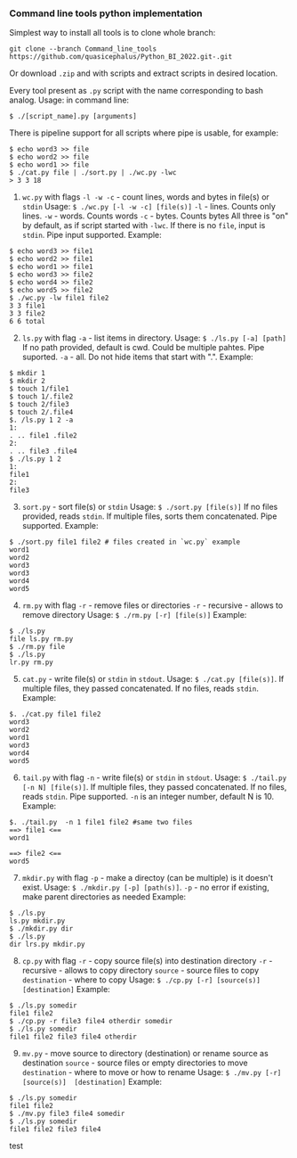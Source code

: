 ### Command line tools python implementation
Simplest way to install all tools is to clone whole branch:
```
git clone --branch Command_line_tools https://github.com/quasicephalus/Python_BI_2022.git-.git
```
Or download `.zip` and with scripts and extract scripts in desired location.

Every tool present as `.py` script with the name corresponding to bash analog.
Usage: in command line:
```
$ ./[script_name].py [arguments]
```
There is pipeline support for all scripts where pipe is usable, for example:
```
$ echo word3 >> file
$ echo word2 >> file
$ echo word1 >> file
$ ./cat.py file | ./sort.py | ./wc.py -lwc
> 3 3 18
```
1. `wc.py` with flags `-l -w -c` - count lines, words and bytes in file(s) or `stdin`
Usage: `$ ./wc.py [-l -w -c] [file(s)]`
`-l` - lines. Counts only lines.
`-w` - words. Counts words
`-c` - bytes. Counts bytes
All three is "on" by default, as if script started with `-lwc`.
If there is no `file`, input is `stdin`. Pipe input supported.
Example:
```
$ echo word3 >> file1
$ echo word2 >> file1
$ echo word1 >> file1
$ echo word3 >> file2
$ echo word4 >> file2
$ echo word5 >> file2
$ ./wc.py -lw file1 file2
3 3 file1
3 3 file2
6 6 total
```
2. `ls.py` with flag `-a` - list items in directory.
Usage: `$ ./ls.py [-a] [path]`
If no path provided, default is cwd. Could be multiple pahtes. Pipe suported. 
`-a` - all. Do not hide items that start with ".".
Example:
```
$ mkdir 1
$ mkdir 2
$ touch 1/file1
$ touch 1/.file2
$ touch 2/file3
$ touch 2/.file4
$. /ls.py 1 2 -a
1: 
. .. file1 .file2
2:
. .. file3 .file4
$ ./ls.py 1 2 
1:
file1
2:
file3
```
3. `sort.py` - sort file(s) or `stdin`
Usage:  `$ ./sort.py [file(s)]`
If no files provided, reads `stdin`. If multiple files, sorts them concatenated. Pipe supported.
Example:
```
$ ./sort.py file1 file2 # files created in `wc.py` example
word1
word2
word3
word3
word4
word5
```
4. `rm.py` with flag `-r` - remove files or directories
`-r` - recursive - allows to remove directory
Usage: `$ ./rm.py [-r] [file(s)]`
Example:
```
$ ./ls.py
file ls.py rm.py
$ ./rm.py file
$ ./ls.py
lr.py rm.py
```
5. `cat.py` - write file(s) or `stdin` in `stdout`.
Usage: `$ ./cat.py [file(s)]`. If multiple files, they passed concatenated. If no files, reads `stdin`.
Example: 
```
$. ./cat.py file1 file2
word3
word2
word1
word3
word4
word5
```
6. `tail.py` with flag `-n` - write file(s) or `stdin` in `stdout`.
Usage: `$ ./tail.py [-n N] [file(s)]`. If multiple files, they passed concatenated. If no files, reads `stdin`. Pipe supported.
`-n` is an integer number, default N is 10.
Example: 
```
$. ./tail.py  -n 1 file1 file2 #same two files
==> file1 <==
word1

==> file2 <==
word5
```
7. `mkdir.py` with flag `-p` - make a directoy (can be multiple) is it doesn't exist.
Usage: `$ ./mkdir.py [-p] [path(s)]`.
`-p` - no error if existing, make parent directories as needed
Example:
```
$ ./ls.py
ls.py mkdir.py
$ ./mkdir.py dir
$ ./ls.py
dir lrs.py mkdir.py
```
8. `cp.py` with flag `-r` - copy source file(s) into destination directory
`-r` - recursive - allows to copy directory
`source` - source files to copy
`destination` - where to copy
Usage: `$ ./cp.py [-r] [source(s)]  [destination]`
Example:
```
$ ./ls.py somedir
file1 file2
$ ./cp.py -r file3 file4 otherdir somedir
$ ./ls.py somedir
file1 file2 file3 file4 otherdir
```
9.  `mv.py` - move source to directory (destination) or rename source as destination
`source` - source files or empty directories to move
`destination` - where to move or how to rename
Usage: `$ ./mv.py [-r] [source(s)]  [destination]`
Example:
```
$ ./ls.py somedir
file1 file2
$ ./mv.py file3 file4 somedir
$ ./ls.py somedir
file1 file2 file3 file4
```

test
